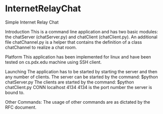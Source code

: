 # InternetRelayChat


Simple Internet Relay Chat

Introduction
This is a command line application and has two basic modules: the chatServer (chatServer.py) and chatClient (chatClient.py). An additional file chatChannel.py is a helper that contains the definition of a class chatChannel to realize a chat room.

Platform
This application has been implemented for linux and have been tested on cs.pdx.edu machine using SSH client.

Launching
The application has to be started by starting the server and then any number of clients.
The server can be started by the command: 
$python chatServer.py <server nickname>
The clients are started by the command:
$python chatClient.py CONN <nickname> localhost 4134
4134 is the port number the server is bound to.


Other Commands:
The usage of other commands are as dictated by the RFC document.

 
